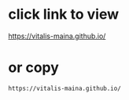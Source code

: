 
# click link to view

https://vitalis-maina.github.io/

# or copy 

```bash
https://vitalis-maina.github.io/
```
